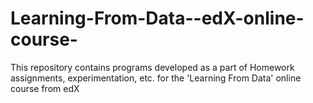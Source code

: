 Learning-From-Data--edX-online-course-
======================================

This repository contains programs developed as a part of Homework assignments, experimentation, etc. for the 'Learning From Data' online course from edX
